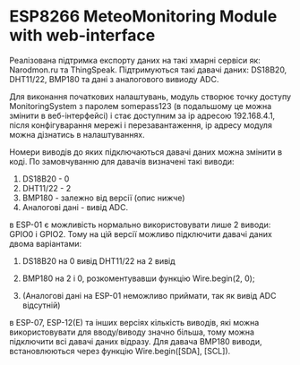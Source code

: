 # ESP8266 MeteoMonitoring Module with web-interface
Реалізована підтримка експорту даних на такі хмарні сервіси як: Narodmon.ru та ThingSpeak. Підтримуються такі давачі даних: DS18B20, DHT11/22, BMP180 та дані з аналогового вивиоду ADC.

Для виконання початкових налаштувань, модуль створює точку доступу MonitoringSystem з паролем somepass123 (в подальшому це можна змінити в веб-інтерфейсі) і стає доступним за ip адресою 192.168.4.1, після конфігуварання мережі і перезавантаження, ip адресу модуля можна дізнатись в налаштуваннях.

Номери виводів до яких підключаються давачі даних можна змінити в коді.
По замовчуванню для давачів визначені такі виводи:
1. DS18B20 - 0
2. DHT11/22 - 2
3. BMP180 - залежно від версії (опис нижче)
4. Аналогові дані - вивід ADC.

в ESP-01 є можливість нормально використовувати лише 2 виводи: GPIO0 і GPIO2. Тому на цій версії можливо підключити давачі даних двома варіантами:

1. DS18B20 на 0 вивід
   DHT11/22 на 2 вивід

2. BMP180 на 2 і 0, розкоментувавши функцію Wire.begin(2, 0);

3. (Аналогові дані на ESP-01 неможливо приймати, так як вивід ADC відсутній)

в ESP-07, ESP-12(E) та інших версіях кількість виводів, які можна використовувати для вводу/виводу значно більша, тому можна підключити всі давачі даних відразу. Для давача BMP180 виводи, встановлюються через функцію Wire.begin([SDA], [SCL]).
